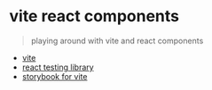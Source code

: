 # vite react components

> playing around with vite and react components

- [vite](https://vitejs.dev/guide/)
- [react testing library](https://testing-library.com/docs/react-testing-library/intro/)
- [storybook for vite](https://storybook.js.org/blog/storybook-for-vite/)